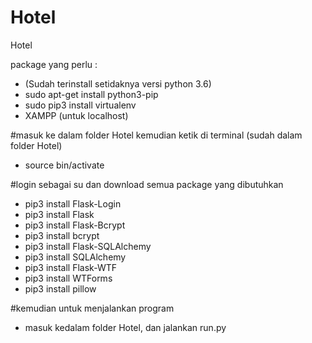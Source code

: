 # Hotel
Hotel

package yang perlu :
- (Sudah terinstall setidaknya versi python 3.6)
- sudo apt-get install python3-pip
- sudo pip3 install virtualenv
- XAMPP (untuk localhost)

#masuk ke dalam folder Hotel kemudian ketik di terminal (sudah dalam folder Hotel)
- source bin/activate

#login sebagai su dan download semua package yang dibutuhkan
- pip3 install Flask-Login
- pip3 install Flask
- pip3 install Flask-Bcrypt
- pip3 install bcrypt 
- pip3 install Flask-SQLAlchemy
- pip3 install SQLAlchemy
- pip3 install Flask-WTF
- pip3 install WTForms
- pip3 install pillow

#kemudian untuk menjalankan program
- masuk kedalam folder Hotel, dan jalankan run.py
